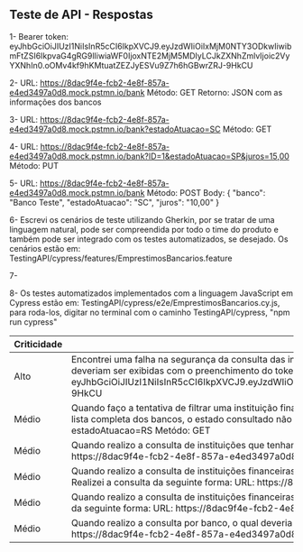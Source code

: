 ## Teste de API - Respostas

1- Bearer token: eyJhbGciOiJIUzI1NiIsInR5cCI6IkpXVCJ9.eyJzdWIiOiIxMjM0NTY3ODkwIiwibmFtZSI6IkpvaG4gRG9lIiwiaWF0IjoxNTE2MjM5MDIyLCJkZXNhZmlvIjoic2VyYXNhIn0.oOMv4kf9hKMtuatZEZJyESVu9Z7h6hGBwrZRJ-9HkCU

2- 	URL: https://8dac9f4e-fcb2-4e8f-857a-e4ed3497a0d8.mock.pstmn.io/bank
	Método: GET
	Retorno: JSON com as informações dos bancos

3- 	URL: https://8dac9f4e-fcb2-4e8f-857a-e4ed3497a0d8.mock.pstmn.io/bank?estadoAtuacao=SC
	Método: GET

4- 	URL: https://8dac9f4e-fcb2-4e8f-857a-e4ed3497a0d8.mock.pstmn.io/bank?ID=1&estadoAtuacao=SP&juros=15,00
	Método: PUT

5- 	URL: https://8dac9f4e-fcb2-4e8f-857a-e4ed3497a0d8.mock.pstmn.io/bank
	Método: POST
	Body:
		{
    	    "banco": "Banco Teste",
	        "estadoAtuacao": "SC",
	        "juros": "10,00"
		}

6- Escrevi os cenários de teste utilizando Gherkin, por se tratar de uma linguagem natural, pode ser compreendida por todo o time do produto e também pode ser integrado com os testes automatizados, se desejado. Os cenários estão em: TestingAPI/cypress/features/EmprestimosBancarios.feature

7- 
<table>
<thead>
<th>Criticidade</th>
<th>Descrição do erro para o dev</th>
</thead>
<tbody>
<tr>
<td>Alto</td>
<td>Encontrei uma falha na segurança da consulta das instituções financeiras, pois está sendo permitido consultar as mesmas informações independente de utilizar o token de autorização ou não. As responses só deveriam ser exibidas com o preenchimento do token, e sem o preenchimento deveria retornar Status 401 - Unauthorized. Utilizei o token: Barear eyJhbGciOiJIUzI1NiIsInR5cCI6IkpXVCJ9.eyJzdWIiOiIxMjM0NTY3ODkwIiwibmFtZSI6IkpvaG4gRG9lIiwiaWF0IjoxNTE2MjM5MDIyLCJkZXNhZmlvIjoic2VyYXNhIn0.oOMv4kf9hKMtuatZEZJyESVu9Z7h6hGBwrZRJ-9HkCU</td>
</tr>
<tr>
<td>Médio</td>
<td>Quando faço a tentativa de filtrar uma instituição financeira por um estado que não contém uma, é retornado instituições financeiras do estado SC, ao invés disso, deveria retornar Status 404 - Not Found, pois na lista completa dos bancos, o estado consultado não possui nenhuma instituição financeira. Realizei a consulta da seguinte forma:
URL: https://8dac9f4e-fcb2-4e8f-857a-e4ed3497a0d8.mock.pstmn.io/bank?estadoAtuacao=RS Metódo: GET</td>
</tr>
<tr>
<td>Médio</td>
<td>Quando realizo a consulta de instituições que tenham um juros abaixo de 0%, o qual deveria retornar Status 404 - Not Found,retorna sucesso com Status 200. Realizei a consulta da seguinte forma:
URL: https://8dac9f4e-fcb2-4e8f-857a-e4ed3497a0d8.mock.pstmn.io/bank?juros=-15 Metódo: GET</td>
</tr>
<tr>
<td>Médio</td>
<td>Quando realizo a consulta de instituições financeiras e juros de um estado específico com a url inválida, o qual deveria retornar Status 400 - Bad Request, retorna Status 200 com todos os bancos exibidos. Realizei a consulta da seguinte forma:
URL: https://8dac9f4e-fcb2-4e8f-857a-e4ed3497a0d8.mock.pstmn.io/bank?estadoAtuac Metódo: GET</td>
</tr>
<tr>
<td>Médio</td>
<td>Quando realizo a consulta de instituições financeiras por seu ID, o qual deveria retornar Status 200 e somente o banco cujo ID foi consultado, retorna Status 200 com todos os bancos exibidos. Realizei a consulta da seguinte forma:
URL: https://8dac9f4e-fcb2-4e8f-857a-e4ed3497a0d8.mock.pstmn.io/bank?ID=1 Metódo: GET</td>
</tr>
<tr>
<td>Médio</td>
<td>Quando realizo a consulta por banco, o qual deveria retornar Status 200 e somente o banco que foi solicitado, retorna Status 200 com todos os bancos exibidos. Realizei a consulta da seguinte forma:
URL: https://8dac9f4e-fcb2-4e8f-857a-e4ed3497a0d8.mock.pstmn.io/bank?ID=1 Metódo: GET</td>
</tr>

8- Os testes automatizados implementados com a linguagem JavaScript em Cypress estão em: TestingAPI/cypress/e2e/EmprestimosBancarios.cy.js, para roda-los, digitar no terminal com o caminho TestingAPI/cypress, "npm run cypress"
